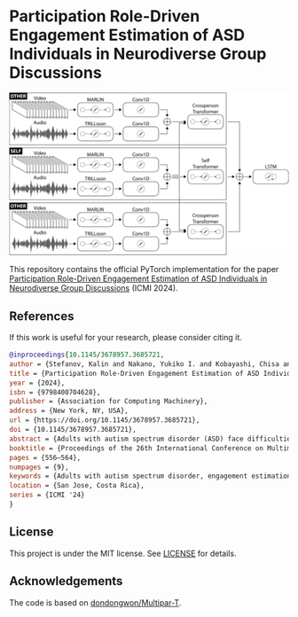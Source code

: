 # Participation Role-Driven Engagement Estimation of ASD Individuals in Neurodiverse Group Discussions
<div>
  <img src="assets/model.png">
  <p></p>
</div>

This repository contains the official PyTorch implementation for the paper 
[Participation Role-Driven Engagement Estimation of ASD Individuals in Neurodiverse Group Discussions](https://) (ICMI 2024).

## References
If this work is useful for your research, please consider citing it.
```bibtex
@inproceedings{10.1145/3678957.3685721,
author = {Stefanov, Kalin and Nakano, Yukiko I. and Kobayashi, Chisa and Hoshina, Ibuki and Sakato, Tatsuya and Nihei, Fumio and Takayama, Chihiro and Ishii, Ryo and Tsujii, Masatsugu},
title = {Participation Role-Driven Engagement Estimation of ASD Individuals in Neurodiverse Group Discussions},
year = {2024},
isbn = {9798400704628},
publisher = {Association for Computing Machinery},
address = {New York, NY, USA},
url = {https://doi.org/10.1145/3678957.3685721},
doi = {10.1145/3678957.3685721},
abstract = {Adults with autism spectrum disorder (ASD) face difficulties in communicating with neurotypical people in their daily lives and workplaces. In addition, research on modeling communication in neurodiverse groups is scarce. To recognize communication difficulties caused by neurodiversity, we first, collected a multimodal corpus for decision-making discussions in neurodiverse groups that included a person with ASD and two neurotypical participants. For corpus analysis, we investigated eye-gaze and facial expression exchanges between individuals with ASD and neurotypical participants during both listening and speaking. The findings were extended to automatically estimate the engagement of ASD individuals. To capture the effect of contingent behaviors between ASD individuals and neurotypical participants, we developed a transformer-based model that considers the participation role by changing the direction of cross-person attention depending on whether the ASD individual is listening or speaking. The proposed approach yields comparable results to the state-of-the-art for engagement estimation in neurotypical group conversations while accounting for the dynamic nature of behavior influence in face-to-face interactions. The code associated with this study is available at https://github.com/IUI-Lab/switch-attention.},
booktitle = {Proceedings of the 26th International Conference on Multimodal Interaction},
pages = {556–564},
numpages = {9},
keywords = {Adults with autism spectrum disorder, engagement estimation, neurodiverse group communication, participation role},
location = {San Jose, Costa Rica},
series = {ICMI '24}
}
```

## License
This project is under the MIT license. See [LICENSE](LICENSE) for details.

## Acknowledgements
The code is based on [dondongwon/Multipar-T](https://github.com/dondongwon/Multipar-T).
